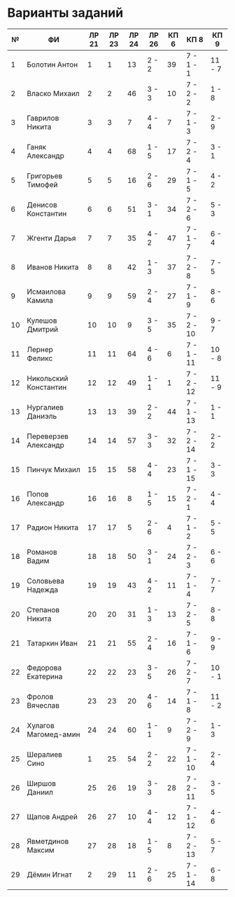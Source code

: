 # Варианты заданий
| №   | ФИ                    | ЛР 21 | ЛР 23 | ЛР 24 | ЛР 26 | КП 6 | КП 8       | КП 9   |
| --- | --------------------- | ----- | ----- | ----- | ----- | ---- | ---------- | ------ |
| 1   | Болотин Антон         | 1     | 1     | 13    | 2 - 2 | 39   | 7 - 1 - 1  | 11 - 7 |
| 2   | Власко Михаил         | 2     | 2     | 46    | 3 - 3 | 10   | 7 - 2 - 2  | 1 - 8  |
| 3   | Гаврилов Никита       | 3     | 3     | 7     | 4 - 4 | 7    | 7 - 1 - 3  | 2 - 9  |
| 4   | Ганяк Александр       | 4     | 4     | 68    | 1 - 5 | 17   | 7 - 2 - 4  | 3 - 1  |
| 5   | Григорьев Тимофей     | 5     | 5     | 16    | 2 - 6 | 29   | 7 - 1 - 5  | 4 - 2  |
| 6   | Денисов Константин    | 6     | 6     | 51    | 3 - 1 | 34   | 7 - 2 - 6  | 5 - 3  |
| 7   | Жгенти Дарья          | 7     | 7     | 35    | 4 - 2 | 47   | 7 - 1 - 7  | 6 - 4  |
| 8   | Иванов Никита         | 8     | 8     | 42    | 1 - 3 | 37   | 7 - 2 - 8  | 7 - 5  |
| 9   | Исмаилова Камила      | 9     | 9     | 59    | 2 - 4 | 27   | 7 - 1 - 9  | 8 - 6  |
| 10  | Кулешов Дмитрий       | 10    | 10    | 9     | 3 - 5 | 35   | 7 - 2 - 10 | 9 - 7  |
| 11  | Лернер Феликс         | 11    | 11    | 64    | 4 - 6 | 6    | 7 - 1 - 11 | 10 - 8 |
| 12  | Никольский Константин | 12    | 12    | 49    | 1 - 1 | 1    | 7 - 2 - 12 | 11 - 9 |
| 13  | Нургалиев  Даниэль    | 13    | 13    | 39    | 2 - 2 | 44   | 7 - 1 - 13 | 1 - 1  |
| 14  | Переверзев Александр  | 14    | 14    | 57    | 3 - 3 | 32   | 7 - 2 - 14 | 2 - 2  |
| 15  | Пинчук Михаил         | 15    | 15    | 58    | 4 - 4 | 23   | 7 - 1 - 15 | 3 - 3  |
| 16  | Попов Александр       | 16    | 16    | 8     | 1 - 5 | 15   | 7 - 2 - 1  | 4 - 4  |
| 17  | Радион Никита         | 17    | 17    | 5     | 2 - 6 | 4    | 7 - 1 - 2  | 5 - 5  |
| 18  | Романов Вадим         | 18    | 18    | 50    | 3 - 1 | 24   | 7 - 2 - 3  | 6 - 6  |
| 19  | Соловьева Надежда     | 19    | 19    | 43    | 4 - 2 | 11   | 7 - 1 - 4  | 7 - 7  |
| 20  | Степанов Никита       | 20    | 20    | 31    | 1 - 3 | 13   | 7 - 2 - 5  | 8 - 8  |
| 21  | Татаркин Иван         | 21    | 21    | 55    | 2 - 4 | 16   | 7 - 1 - 6  | 9 - 9  |
| 22  | Федорова Екатерина    | 22    | 22    | 23    | 3 - 5 | 26   | 7 - 2 - 7  | 10 - 1 |
| 23  | Фролов Вячеслав       | 23    | 23    | 20    | 4 - 6 | 14   | 7 - 1 - 8  | 11 - 2 |
| 24  | Хулагов Магомед-амин  | 24    | 24    | 60    | 1 - 1 | 9    | 7 - 2 - 9  | 1 - 3  |
| 25  | Шералиев Сино         | 1     | 25    | 54    | 2 - 2 | 22   | 7 - 1 - 10 | 2 - 4  |
| 26  | Ширшов Даниил         | 25    | 26    | 19    | 3 - 3 | 28   | 7 - 2 - 11 | 3 - 5  |
| 27  | Щапов Андрей          | 26    | 27    | 10    | 4 - 4 | 12   | 7 - 1 - 12 | 4 - 6  |
| 28  | Явметдинов Максим     | 27    | 28    | 18    | 1 - 5 | 8    | 7 - 2 - 13 | 5 - 7  |
| 29  | Дёмин Игнат           | 2     | 29    | 11    | 2 - 6 | 25   | 7 - 1 - 14 | 6 - 8  |